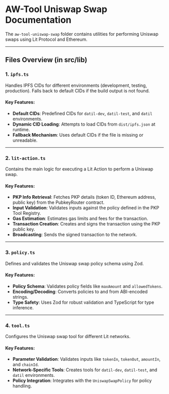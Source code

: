 # AW-Tool Uniswap Swap Documentation

The `aw-tool-uniswap-swap` folder contains utilities for performing Uniswap swaps using Lit Protocol and Ethereum.

---

## Files Overview (in src/lib)

### 1. **`ipfs.ts`**
Handles IPFS CIDs for different environments (development, testing, production). Falls back to default CIDs if the build output is not found.

#### Key Features:
- **Default CIDs**: Predefined CIDs for `datil-dev`, `datil-test`, and `datil` environments.
- **Dynamic CID Loading**: Attempts to load CIDs from `dist/ipfs.json` at runtime.
- **Fallback Mechanism**: Uses default CIDs if the file is missing or unreadable.

---

### 2. **`lit-action.ts`**
Contains the main logic for executing a Lit Action to perform a Uniswap swap.

#### Key Features:
- **PKP Info Retrieval**: Fetches PKP details (token ID, Ethereum address, public key) from the PubkeyRouter contract.
- **Input Validation**: Validates inputs against the policy defined in the PKP Tool Registry.
- **Gas Estimation**: Estimates gas limits and fees for the transaction.
- **Transaction Creation**: Creates and signs the transaction using the PKP public key.
- **Broadcasting**: Sends the signed transaction to the network.

---

### 3. **`policy.ts`**
Defines and validates the Uniswap swap policy schema using Zod.

#### Key Features:
- **Policy Schema**: Validates policy fields like `maxAmount` and `allowedTokens`.
- **Encoding/Decoding**: Converts policies to and from ABI-encoded strings.
- **Type Safety**: Uses Zod for robust validation and TypeScript for type inference.

---

### 4. **`tool.ts`**
Configures the Uniswap swap tool for different Lit networks.

#### Key Features:
- **Parameter Validation**: Validates inputs like `tokenIn`, `tokenOut`, `amountIn`, and `chainId`.
- **Network-Specific Tools**: Creates tools for `datil-dev`, `datil-test`, and `datil` environments.
- **Policy Integration**: Integrates with the `UniswapSwapPolicy` for policy handling.

